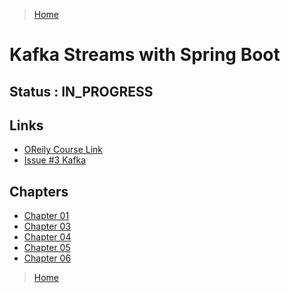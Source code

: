 > [Home](Home.md)

# Kafka Streams with Spring Boot

## Status : IN_PROGRESS

## Links

- [OReily Course Link](https://learning.oreilly.com/videos/kafka-streams-with/9781801811422/)
- [Issue #3 Kafka](https://github.com/rumq/kafka/issues/3)

## Chapters
* [Chapter 01](Chapter01BeforeYouBegin.md)
* [Chapter 03](Chapter03EnvironmentSetupOnMacMachine.md)
* [Chapter 04](Chapter04UnderstandingTheTechnologyStack.md)
* [Chapter 05](Chapter05ProducingDataToKafka.md)
* [Chapter 06](Chapter06ProcessingKafkaStreams.md)

> [Home](HOME.md)
